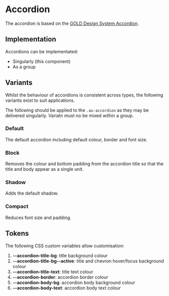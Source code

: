 # Accordion

The accordion is based on the [GOLD Design System Accordion](https://gold.designsystemau.org/components/accordion/).

## Implementation

Accordions can be implementated:

- Singularly (this component)
- As a group

## Variants

Whilst the behaviour of accordions is consistent across types, the following variants exist to suit applications.

The following should be applied to the `.au-accordion` as they may be delivered singularly. Variatn must no be mixed within a group.

### Default

The default accordion including default colour, border and font size.

### Block

Removes the colour and bottom padding from the accordion title so that the title and body appear as a single unit.

### Shadow

Adds the default shadow.

### Compact

Reduces font size and padding.

## Tokens

The following CSS custom variables allow customisation:

1. **--accordion-title-bg**: title background colour
2. **--accordion-title-bg--active**: title and chevron hover/focus background colour
3. **--accordion-title-text**: title text colour
4. **--accordion-border**: accordion border colour
5. **--accordion-body-bg**: accordion body background colour
6. **--accordion-body-text**: accordion body text colour
